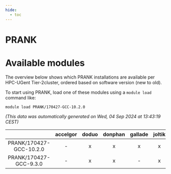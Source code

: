 ```yaml
---
hide:
  - toc
---
```


PRANK
=====

# Available modules


The overview below shows which PRANK installations are available per HPC-UGent Tier-2cluster, ordered based on software version (new to old).

To start using PRANK, load one of these modules using a `module load` command like:

```shell
module load PRANK/170427-GCC-10.2.0
```

*(This data was automatically generated on Wed, 04 Sep 2024 at 13:43:19 CEST)*  

| |accelgor|doduo|donphan|gallade|joltik|shinx|skitty|
| :---: | :---: | :---: | :---: | :---: | :---: | :---: | :---: |
|PRANK/170427-GCC-10.2.0|-|x|x|x|x|-|x|
|PRANK/170427-GCC-9.3.0|-|x|x|-|x|-|x|
